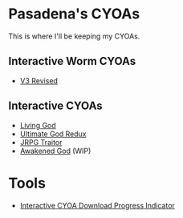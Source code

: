 # Pasadena's CYOAs
This is where I'll be keeping my CYOAs.
## Interactive Worm CYOAs
- [V3 Revised][worm-v3]
## Interactive CYOAs
- [Living God][living-god]
- [Ultimate God Redux][ultimate-god]
- [JRPG Traitor][jrpg-traitor]
- [Awakened God][awakened-god] (WIP)
# Tools
- [Interactive CYOA Download Progress Indicator](https://pastebin.com/Yf4ygvBX)

[worm-v3]: ./worm/v3/
[living-god]: ./living-god/
[ultimate-god]: ./ultimate-god/
[awakened-god]: ./awakened-god/
[jrpg-traitor]: ./jrpg-traitor/
